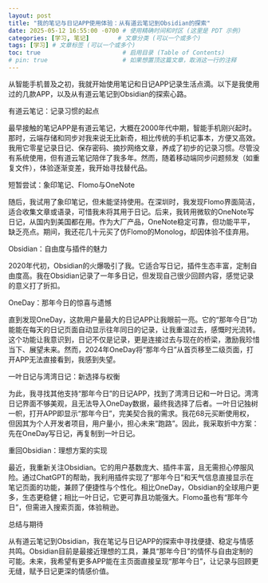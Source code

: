 ```yaml
---
layout: post
title: "我的笔记与日记APP使用体验：从有道云笔记到Obsidian的探索"
date: 2025-05-12 16:55:00 -0700 # 使用精确时间和时区 (这里是 PDT 示例)
categories: [学习, 笔记]        # 文章分类 (可以一个或多个)
tags: [学习] # 文章标签 (可以一个或多个)
toc: true                       # 启用目录 (Table of Contents)
# pin: true                     # 如果想置顶这篇文章，取消这一行的注释
---
```


从智能手机普及之初，我就开始使用笔记和日记APP记录生活点滴。以下是我使用过的几款APP，以及从有道云笔记到Obsidian的探索心路。

有道云笔记：记录习惯的起点

最早接触的笔记APP是有道云笔记，大概在2000年代中期，智能手机刚兴起时。那时，云端存储和同步对我来说无比新奇，相比传统的手机记事本，方便又高效。我用它零星记录日记、保存密码、摘抄网络文章，养成了初步的记录习惯。尽管没有系统使用，但有道云笔记陪伴了我多年。然而，随着移动端同步问题频发（如重复文件），体验逐渐变差，我开始寻找替代品。

短暂尝试：象印笔记、Flomo与OneNote

随后，我试用了象印笔记，但未能坚持使用。在深圳时，我发现Flomo界面简洁，适合收集文章或语录，可惜我未将其用于日记。后来，我转用微软的OneNote写日记，从国内到美国都在用。作为大厂产品，OneNote稳定可靠，但功能平平，缺乏亮点。期间，我还花几十元买了仿Flomo的Monolog，却因体验不佳弃用。

Obsidian：自由度与插件的魅力

2020年代初，Obsidian的火爆吸引了我。它适合写日记，插件生态丰富，定制自由度高。我在Obsidian记录了一年多日记，但发现自己很少回顾内容，感觉记录的意义打了折扣。

OneDay：那年今日的惊喜与遗憾

直到发现OneDay，这款用户量最大的日记APP让我眼前一亮。它的“那年今日”功能能在每天的日记页面自动显示往年同日的记录，让我重温过去，感慨时光流转。这个功能让我意识到，日记不仅是记录，更是连接过去与现在的桥梁，激励我珍惜当下、展望未来。然而，2024年OneDay将“那年今日”从首页移至二级页面，打开APP无法直接看到，我感到失望。

一叶日记与湾湾日记：新选择与权衡

为此，我寻找其他支持“那年今日”的日记APP，找到了湾湾日记和一叶日记。湾湾日记界面不够美观，且无法导入OneDay数据，最终我选择了后者。一叶日记独树一帜，打开APP即显示“那年今日”，完美契合我的需求。我花68元买断使用权，但因其为个人开发者项目，用户量小，担心未来“跑路”。因此，我采取折中方案：先在OneDay写日记，再复制到一叶日记。

重回Obsidian：理想方案的实现

最近，我重新关注Obsidian。它的用户基数庞大、插件丰富，且无需担心停服风险。通过ChatGPT的帮助，我利用插件实现了“那年今日”和天气信息直接显示在笔记页面的功能，兼顾了便捷性与个性化。相比OneDay，Obsidian的全球用户更多，生态更稳健；相比一叶日记，它更可靠且功能强大。Flomo虽也有“那年今日”，但需进入搜索页面，体验稍逊。

总结与期待

从有道云笔记到Obsidian，我在笔记与日记APP的探索中寻找便捷、稳定与情感共鸣。Obsidian目前是最接近理想的工具，兼具“那年今日”的情怀与自由定制的可能。未来，我希望有更多APP能在主页面直接呈现“那年今日”，让记录与回顾更无缝，赋予日记更深的情感价值。

  
